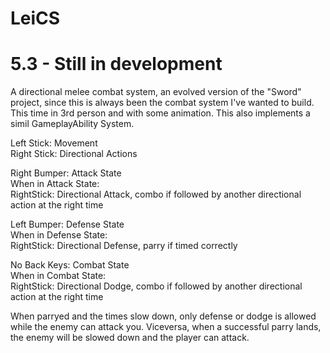 # LeiCS

# 5.3 - Still in development

A directional melee combat system, an evolved version of the "Sword" project, since this is always been the combat system I've wanted to build.
This time in 3rd person and with some animation.
This also implements a simil GameplayAbility System.

Left Stick: Movement  
Right Stick: Directional Actions  

Right Bumper: Attack State  
When in Attack State:  
RightStick: Directional Attack, combo if followed by another directional action at the right time  

Left Bumper: Defense State  
When in Defense State:  
RightStick: Directional Defense, parry if timed correctly  

No Back Keys: Combat State  
When in Combat State:  
RightStick: Directional Dodge, combo if followed by another directional action at the right time  

When parryed and the times slow down, only defense or dodge is allowed while the enemy can attack you.
Viceversa, when a successful parry lands, the enemy will be slowed down and the player can attack.
